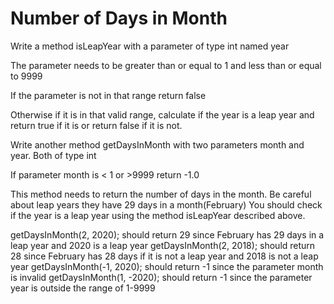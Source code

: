 # Number of Days in Month
Write a method isLeapYear with a parameter of type int named year

The parameter needs to be greater than or equal to 1 and less than or equal to 9999

If the parameter is not in that range return false

Otherwise if it is in that valid range, calculate if the year is a leap year and return true if it is
or return false if it is not.

Write another method getDaysInMonth with two parameters month and year.  Both of type int

If parameter month is < 1 or >9999 return -1.0

This method needs to return the number of days in the month.  Be careful about leap years
they have 29 days in a month(February)
You should check if the year is a leap year using the method isLeapYear described above.

getDaysInMonth(2, 2020); should return 29 since February has 29 days in a leap year and 2020 is a leap year
getDaysInMonth(2, 2018); should return 28 since February has 28 days if it is not a leap year and 2018 is not a leap year
getDaysInMonth(-1, 2020); should return -1 since the parameter month is invalid
getDaysInMonth(1, -2020); should return -1 since the parameter year is outside the range of 1-9999